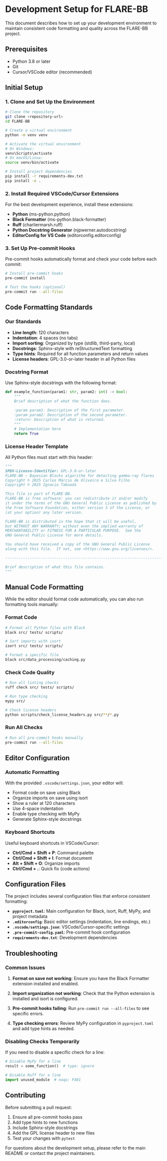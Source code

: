 # Development Setup for FLARE-BB

This document describes how to set up your development environment to maintain consistent code formatting and quality across the FLARE-BB project.

## Prerequisites

- Python 3.8 or later
- Git
- Cursor/VSCode editor (recommended)

## Initial Setup

### 1. Clone and Set Up the Environment

```bash
# Clone the repository
git clone <repository-url>
cd FLARE-BB

# Create a virtual environment
python -m venv venv

# Activate the virtual environment
# On Windows:
venv\Scripts\activate
# On macOS/Linux:
source venv/bin/activate

# Install project dependencies
pip install -r requirements-dev.txt
pip install -e .
```

### 2. Install Required VSCode/Cursor Extensions

For the best development experience, install these extensions:

- **Python** (ms-python.python)
- **Black Formatter** (ms-python.black-formatter) 
- **Ruff** (charliermarsh.ruff)
- **Python Docstring Generator** (njpwerner.autodocstring)
- **EditorConfig for VS Code** (editorconfig.editorconfig)

### 3. Set Up Pre-commit Hooks

Pre-commit hooks automatically format and check your code before each commit:

```bash
# Install pre-commit hooks
pre-commit install

# Test the hooks (optional)
pre-commit run --all-files
```

## Code Formatting Standards

### Our Standards

- **Line length**: 120 characters
- **Indentation**: 4 spaces (no tabs)
- **Import sorting**: Organized by type (stdlib, third-party, local)
- **Docstrings**: Sphinx-style with reStructuredText formatting
- **Type hints**: Required for all function parameters and return values
- **License headers**: GPL-3.0-or-later header in all Python files

### Docstring Format

Use Sphinx-style docstrings with the following format:

```python
def example_function(param1: str, param2: int) -> bool:
    """
    Brief description of what the function does.
    
    :param param1: Description of the first parameter.
    :param param2: Description of the second parameter.
    :return: Description of what is returned.
    """
    # Implementation here
    return True
```

### License Header Template

All Python files must start with this header:

```python
"""
SPDX-License-Identifier: GPL-3.0-or-later
FLARE-BB – Bayesian Blocks algorithm for detecting gamma-ray flares
Copyright © 2025 Carlos Márcio de Oliveira e Silva Filho
Copyright © 2025 Ignacio Taboada

This file is part of FLARE-BB.
FLARE-BB is free software: you can redistribute it and/or modify
it under the terms of the GNU General Public License as published by
the Free Software Foundation, either version 3 of the License, or
(at your option) any later version.

FLARE-BB is distributed in the hope that it will be useful,
but WITHOUT ANY WARRANTY; without even the implied warranty of
MERCHANTABILITY or FITNESS FOR A PARTICULAR PURPOSE.  See the
GNU General Public License for more details.

You should have received a copy of the GNU General Public License
along with this file.  If not, see <https://www.gnu.org/licenses/>.

------------------------------------------------------------------------------------------------------------------------

Brief description of what this file contains.
"""
```

## Manual Code Formatting

While the editor should format code automatically, you can also run formatting tools manually:

### Format Code

```bash
# Format all Python files with Black
black src/ tests/ scripts/

# Sort imports with isort
isort src/ tests/ scripts/

# Format a specific file
black src/data_processing/caching.py
```

### Check Code Quality

```bash
# Run all linting checks
ruff check src/ tests/ scripts/

# Run type checking
mypy src/

# Check license headers
python scripts/check_license_headers.py src/**/*.py
```

### Run All Checks

```bash
# Run all pre-commit hooks manually
pre-commit run --all-files
```

## Editor Configuration

### Automatic Formatting

With the provided `.vscode/settings.json`, your editor will:

- Format code on save using Black
- Organize imports on save using isort
- Show a ruler at 120 characters
- Use 4-space indentation
- Enable type checking with MyPy
- Generate Sphinx-style docstrings

### Keyboard Shortcuts

Useful keyboard shortcuts in VSCode/Cursor:

- **Ctrl/Cmd + Shift + P**: Command palette
- **Ctrl/Cmd + Shift + I**: Format document
- **Alt + Shift + O**: Organize imports
- **Ctrl/Cmd + .**: Quick fix (code actions)

## Configuration Files

The project includes several configuration files that enforce consistent formatting:

- **`pyproject.toml`**: Main configuration for Black, isort, Ruff, MyPy, and project metadata
- **`.editorconfig`**: Basic editor settings (indentation, line endings, etc.)
- **`.vscode/settings.json`**: VSCode/Cursor-specific settings
- **`.pre-commit-config.yaml`**: Pre-commit hook configuration
- **`requirements-dev.txt`**: Development dependencies

## Troubleshooting

### Common Issues

1. **Format on save not working**: Ensure you have the Black Formatter extension installed and enabled.

2. **Import organization not working**: Check that the Python extension is installed and isort is configured.

3. **Pre-commit hooks failing**: Run `pre-commit run --all-files` to see specific errors.

4. **Type checking errors**: Review MyPy configuration in `pyproject.toml` and add type hints as needed.

### Disabling Checks Temporarily

If you need to disable a specific check for a line:

```python
# Disable MyPy for a line
result = some_function()  # type: ignore

# Disable Ruff for a line  
import unused_module  # noqa: F401
```

## Contributing

Before submitting a pull request:

1. Ensure all pre-commit hooks pass
2. Add type hints to new functions
3. Include Sphinx-style docstrings
4. Add the GPL license header to new files
5. Test your changes with `pytest`

For questions about the development setup, please refer to the main README or contact the project maintainers. 